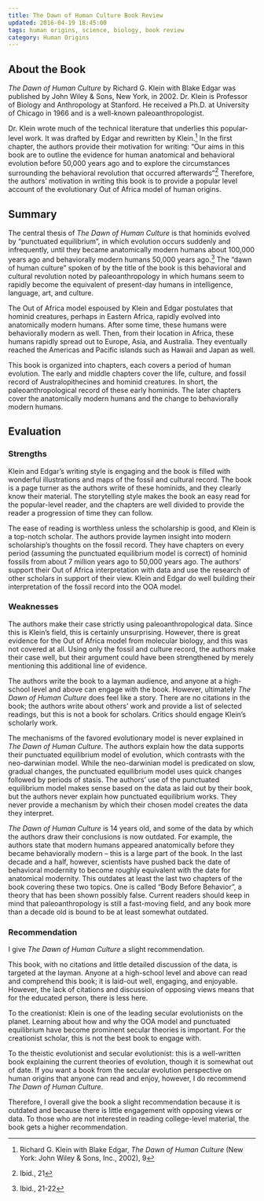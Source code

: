 ```yaml
---
title: The Dawn of Human Culture Book Review
updated: 2016-04-19 18:45:00
tags: human origins, science, biology, book review
category: Human Origins
---
```


## About the Book
*The Dawn of Human Culture* by Richard G. Klein with Blake Edgar was published by John Wiley & Sons, New York, in 2002. Dr. Klein is Professor of Biology and Anthropology at Stanford. He received a Ph.D. at University of Chicago in 1966 and is a well-known paleoanthropologist.

Dr. Klein wrote much of the technical literature that underlies this popular-level work. It was drafted by Edgar and rewritten by Klein.[^1] In the first chapter, the authors provide their motivation for writing: “Our aims in this book are to outline the evidence for human anatomical and behavioral evolution before 50,000 years ago and to explore the circumstances surrounding the behavioral revolution that occurred afterwards”[^2] Therefore, the authors’ motivation in writing this book is to provide a popular level account of the evolutionary Out of Africa model of human origins.

## Summary
The central thesis of *The Dawn of Human Culture* is that hominids evolved by “punctuated equilibrium”, in which evolution occurs suddenly and infrequently, until they became anatomically modern humans about 100,000 years ago and behaviorally modern humans 50,000 years ago.[^3] The “dawn of human culture” spoken of by the title of the book is this behavioral and cultural revolution noted by paleoanthropology in which humans seem to rapidly become the equivalent of present-day humans in intelligence, language, art, and culture.

The Out of Africa model espoused by Klein and Edgar postulates that hominid creatures, perhaps in Eastern Africa, rapidly evolved into anatomically modern humans. After some time, these humans were behaviorally modern as well. Then, from their location in Africa, these humans rapidly spread out to Europe, Asia, and Australia. They eventually reached the Americas and Pacific islands such as Hawaii and Japan as well.

This book is organized into chapters, each covers a period of human evolution. The early and middle chapters cover the life, culture, and fossil record of Australopithecines and hominid creatures. In short, the paleoanthropological record of these early hominids. The later chapters cover the anatomically modern humans and the change to behaviorally modern humans.

## Evaluation
### Strengths
Klein and Edgar’s writing style is engaging and the book is filled with wonderful illustrations and maps of the fossil and cultural record. The book is a page turner as the authors write of these hominids, and they clearly know their material. The storytelling style makes the book an easy read for the popular-level reader, and the chapters are well divided to provide the reader a progression of time they can follow.

The ease of reading is worthless unless the scholarship is good, and Klein is a top-notch scholar. The authors provide laymen insight into modern scholarship’s thoughts on the fossil record. They have chapters on every period (assuming the punctuated equilibrium model is correct) of hominid fossils from about 7 million years ago to 50,000 years ago. The authors’ support their Out of Africa interpretation with data and use the research of other scholars in support of their view. Klein and Edgar do well building their interpretation of the fossil record into the OOA model.

### Weaknesses
The authors make their case strictly using paleoanthropological data. Since this is Klein’s field, this is certainly unsurprising. However, there is great evidence for the Out of Africa model from molecular biology, and this was not covered at all. Using only the fossil and culture record, the authors make their case well, but their argument could have been strengthened by merely mentioning this additional line of evidence.

The authors write the book to a layman audience, and anyone at a high-school level and above can engage with the book. However, ultimately *The Dawn of Human Culture* does feel like a story. There are no citations in the book; the authors write about others’ work and provide a list of selected readings, but this is not a book for scholars. Critics should engage Klein’s scholarly work.

The mechanisms of the favored evolutionary model is never explained in *The Dawn of Human Culture*. The authors explain how the data supports their punctuated equilibrium model of evolution, which contrasts with the neo-darwinian model. While the neo-darwinian model is predicated on slow, gradual changes, the punctuated equilibrium model uses quick changes followed by periods of stasis. The authors’ use of the punctuated equilibrium model makes sense based on the data as laid out by their book, but the authors never explain how punctuated equilibrium works. They never provide a mechanism by which their chosen model creates the data they interpret.

*The Dawn of Human Culture* is 14 years old, and some of the data by which the authors draw their conclusions is now outdated. For example, the authors state that modern humans appeared anatomically before they became behaviorally modern – this is a large part of the book. In the last decade and a half, however, scientists have pushed back the date of behavioral modernity to become roughly equivalent with the date for anatomical modernity. This outdates at least the last two chapters of the book covering these two topics. One is called “Body Before Behavior”, a theory that has been shown possibly false. Current readers should keep in mind that paleoanthropology is still a fast-moving field, and any book more than a decade old is bound to be at least somewhat outdated.

### Recommendation
I give *The Dawn of Human Culture* a slight recommendation.

This book, with no citations and little detailed discussion of the data, is targeted at the layman. Anyone at a high-school level and above can read and comprehend this book; it is laid-out well, engaging, and enjoyable. However, the lack of citations and discussion of opposing views means that for the educated person, there is less here.

To the creationist: Klein is one of the leading secular evolutionists on the planet. Learning about how and why the OOA model and punctuated equilibrium have become prominent secular theories is important. For the creationist scholar, this is not the best book to engage with.

To the theistic evolutionist and secular evolutionist: this is a well-written book explaining the current theories of evolution, though it is somewhat out of date. If you want a book from the secular evolution perspective on human origins that anyone can read and enjoy, however, I do recommend *The Dawn of Human Culture*.

Therefore, I overall give the book a slight recommendation because it is outdated and because there is little engagement with opposing views or data. To those who are not interested in reading college-level material, the book gets a higher recommendation.

[^1]:	Richard G. Klein with Blake Edgar, *The Dawn of Human Culture* (New York: John Wiley & Sons, Inc., 2002), 9

[^2]:	Ibid., 21

[^3]:	Ibid., 21-22
